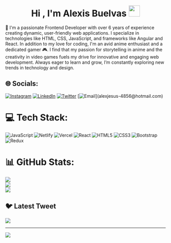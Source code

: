 # <h1 align="center"><b>Hi , I'm Alexis Buelvas </b><img src="https://media.giphy.com/media/hvRJCLFzcasrR4ia7z/giphy.gif" width="35"></h1>

🧤 I'm a passionate Frontend Developer with over 6 years of experience creating dynamic, user-friendly web applications. I specialize in technologies like HTML, CSS, JavaScript, and frameworks like Angular and React. In addition to my love for coding, I'm an avid anime enthusiast and a dedicated gamer 🎮. I find that my passion for storytelling in anime and the creativity in video games fuels my drive for innovative and engaging web development. Always eager to learn and grow, I’m constantly exploring new trends in technology and design.

## 🌐 Socials:

[![Instagram](https://img.shields.io/badge/Instagram-%23E4405F.svg?logo=Instagram&logoColor=white)](https://instagram.com/alex_buelvas) [![LinkedIn](https://img.shields.io/badge/LinkedIn-%230077B5.svg?logo=linkedin&logoColor=white)](https://linkedin.com/in/alexis-buelvas) [![Twitter](https://img.shields.io/badge/Twitter-%231DA1F2.svg?logo=Twitter&logoColor=white)](https://twitter.com/@Alex_Buelvas92)
[![Email](https://img.shields.io/badge/Email%20-%2300AFF0.svg?&style=for-the-badge&logo=Skype&logoColor=white")](alexjesus-4856@hotmail.com)

# 💻 Tech Stack:

![JavaScript](https://img.shields.io/badge/javascript-%23323330.svg?style=for-the-badge&logo=javascript&logoColor=%23F7DF1E) ![Netlify](https://img.shields.io/badge/netlify-%23000000.svg?style=for-the-badge&logo=netlify&logoColor=#00C7B7) ![Vercel](https://img.shields.io/badge/vercel-%23000000.svg?style=for-the-badge&logo=vercel&logoColor=white) ![React](https://img.shields.io/badge/react-%2320232a.svg?style=for-the-badge&logo=react&logoColor=%2361DAFB) ![HTML5](https://img.shields.io/badge/html5-%23E34F26.svg?style=for-the-badge&logo=html5&logoColor=white) ![CSS3](https://img.shields.io/badge/css3-%231572B6.svg?style=for-the-badge&logo=css3&logoColor=white) ![Bootstrap](https://img.shields.io/badge/bootstrap-%23563D7C.svg?style=for-the-badge&logo=bootstrap&logoColor=white) ![Redux](https://img.shields.io/badge/redux-%23593d88.svg?style=for-the-badge&logo=redux&logoColor=white)

# 📊 GitHub Stats:

![](https://github-readme-stats.vercel.app/api?username=TzzJokerzzT&theme=radical&hide_border=false&include_all_commits=true&count_private=true)<br/>
![](https://github-readme-streak-stats.herokuapp.com/?user=TzzJokerzzT&theme=radical&hide_border=false)<br/>
![](https://github-readme-stats.vercel.app/api/top-langs/?username=TzzJokerzzT&theme=radical&hide_border=false&include_all_commits=true&count_private=true&layout=compact)

## 🐦 Latest Tweet

[![](https://gtce.itsvg.in/api?username=@Alex_Buelvas92)](https://github.com/VishwaGauravIn/github-twitter-card-embed)

---

[![](https://visitcount.itsvg.in/api?id=TzzJokerzzT&icon=0&color=0)](https://visitcount.itsvg.in)

<!-- Proudly created with GPRM ( https://gprm.itsvg.in ) -->
